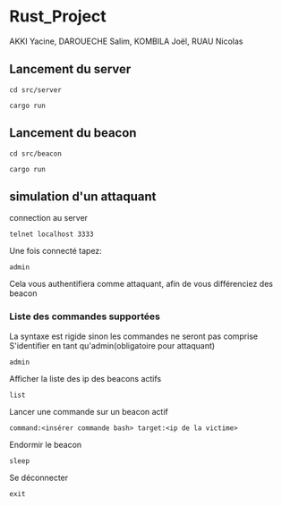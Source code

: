 # Rust_Project

AKKI Yacine, DAROUECHE Salim, KOMBILA Joël, RUAU Nicolas

## Lancement du server
```
cd src/server
```
```
cargo run
```
## Lancement du beacon

```
cd src/beacon
```
```
cargo run
```
## simulation d'un attaquant
connection au server
```
telnet localhost 3333
```
Une fois connecté tapez:
```
admin
```
Cela vous authentifiera comme attaquant, afin de vous différenciez des beacon

### Liste des commandes supportées
La syntaxe est rigide sinon les commandes ne seront pas comprise
S'identifier en tant qu'admin(obligatoire pour attaquant)
```
admin
```
Afficher la liste des ip des beacons actifs
```
list
```
Lancer une commande sur un beacon actif
```
command:<insérer commande bash> target:<ip de la victime>
```
Endormir le beacon
```
sleep
```
Se déconnecter
```
exit
```
